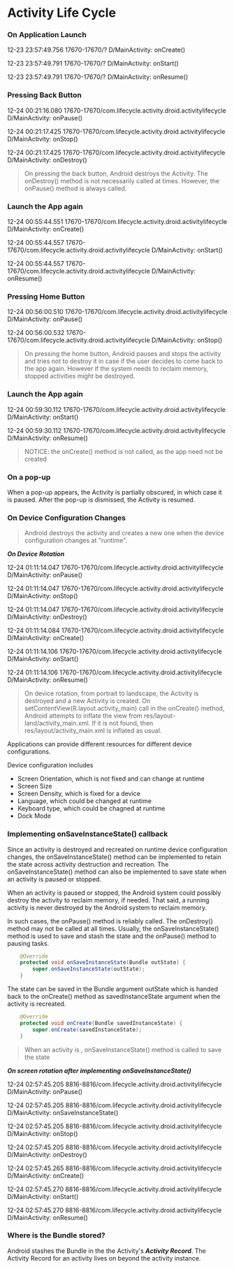 # Activity Life Cycle

### On Application Launch

12-23 23:57:49.756 17670-17670/? D/MainActivity: onCreate()

12-23 23:57:49.791 17670-17670/? D/MainActivity: onStart()

12-23 23:57:49.791 17670-17670/? D/MainActivity: onResume()


### Pressing Back Button

12-24 00:21:16.080 17670-17670/com.lifecycle.activity.droid.activitylifecycle D/MainActivity: onPause()

12-24 00:21:17.425 17670-17670/com.lifecycle.activity.droid.activitylifecycle D/MainActivity: onStop()

12-24 00:21:17.425 17670-17670/com.lifecycle.activity.droid.activitylifecycle D/MainActivity: onDestroy()

> On pressing the back button, Android destroys the Activity. The onDestroy() method is not necessarily called at times. However, the onPause() method is always called.


### Launch the App again

12-24 00:55:44.551 17670-17670/com.lifecycle.activity.droid.activitylifecycle D/MainActivity: onCreate()

12-24 00:55:44.557 17670-17670/com.lifecycle.activity.droid.activitylifecycle D/MainActivity: onStart()

12-24 00:55:44.557 17670-17670/com.lifecycle.activity.droid.activitylifecycle D/MainActivity: onResume()


### Pressing Home Button

12-24 00:56:00.510 17670-17670/com.lifecycle.activity.droid.activitylifecycle D/MainActivity: onPause()

12-24 00:56:00.532 17670-17670/com.lifecycle.activity.droid.activitylifecycle D/MainActivity: onStop()

> On pressing the home button, Android pauses and stops the activity and tries not to destroy it in case if the user decides to come back to the app again. However if the system needs to reclaim memory, stopped activities might be destroyed.


### Launch the App again

12-24 00:59:30.112 17670-17670/com.lifecycle.activity.droid.activitylifecycle D/MainActivity: onStart()

12-24 00:59:30.112 17670-17670/com.lifecycle.activity.droid.activitylifecycle D/MainActivity: onResume()

> NOTICE: the onCreate() method is not called, as the app need not be created


### On a pop-up

When a pop-up appears, the Activity is partially obscured, in which case it is paused. After the pop-up is dismissed, the Activity is resumed.


### On Device Configuration Changes

> Android destroys the activity and creates a new one when the device configuration changes at "runtime".

<b><i> On Device Rotation </i></b>

12-24 01:11:14.047 17670-17670/com.lifecycle.activity.droid.activitylifecycle D/MainActivity: onPause()

12-24 01:11:14.047 17670-17670/com.lifecycle.activity.droid.activitylifecycle D/MainActivity: onStop()

12-24 01:11:14.047 17670-17670/com.lifecycle.activity.droid.activitylifecycle D/MainActivity: onDestroy()


12-24 01:11:14.084 17670-17670/com.lifecycle.activity.droid.activitylifecycle D/MainActivity: onCreate()

12-24 01:11:14.106 17670-17670/com.lifecycle.activity.droid.activitylifecycle D/MainActivity: onStart()

12-24 01:11:14.106 17670-17670/com.lifecycle.activity.droid.activitylifecycle D/MainActivity: onResume()

> On device rotation, from portrait to landscape, the Activity is destroyed and a new Activity is created. On setContentView(R.layout.activity_main) call in the onCreate() method, Android attempts to inflate the view from res/layout-land/activity_main.xml. If it is not found, then res/layout/activity_main.xml is inflated as usual. 

Applications can provide different resources for different device configurations. 

Device configuration includes
* Screen Orientation, which is not fixed and can change at runtime
* Screen Size
* Screen Density, which is fixed for a device
* Language, which could be changed at runtime
* Keyboard type, which could be chagned at runtime
* Dock Mode


### Implementing onSaveInstanceState() callback

Since an activity is destroyed and recreated on runtime device configuration changes, the onSaveInstanceState() method can be implemented to retain the state across activity destruction and recreation. The onSaveInstanceState() method can also be implemented to save state when an activity is paused or stopped. 

When an activity is paused or stopped, the Android system could possibly destroy the activity to reclaim memory, if needed. That said, a running activity is never destroyed by the Android system to reclaim memory. 

In such cases, the onPause() method is reliably called. The onDestroy() method may not be called at all times. Usually, the onSaveInstanceState() method is used to save and stash the state and the onPause() method to pausing tasks.

```java
    @Override
    protected void onSaveInstanceState(Bundle outState) {
        super.onSaveInstanceState(outState);
    }
```

The state can be saved in the Bundle argument outState which is handed back to the onCreate() method as savedInstanceState argument when the activity is recreated.

```java
    @Override
    protected void onCreate(Bundle savedInstanceState) {
        super.onCreate(savedInstanceState);
    }
```
> When an activity is , onSaveInstanceState() method is called to save the state

<b><i> On screen rotation after implementing onSaveInstanceState() </i></b>

12-24 02:57:45.205 8816-8816/com.lifecycle.activity.droid.activitylifecycle D/MainActivity: onPause()

12-24 02:57:45.205 8816-8816/com.lifecycle.activity.droid.activitylifecycle D/MainActivity: onSaveInstanceState()

12-24 02:57:45.205 8816-8816/com.lifecycle.activity.droid.activitylifecycle D/MainActivity: onStop()

12-24 02:57:45.205 8816-8816/com.lifecycle.activity.droid.activitylifecycle D/MainActivity: onDestroy()

12-24 02:57:45.265 8816-8816/com.lifecycle.activity.droid.activitylifecycle D/MainActivity: onCreate()

12-24 02:57:45.270 8816-8816/com.lifecycle.activity.droid.activitylifecycle D/MainActivity: onStart()

12-24 02:57:45.270 8816-8816/com.lifecycle.activity.droid.activitylifecycle D/MainActivity: onResume()

### Where is the Bundle stored?

Android stashes the Bundle in the the Activity's <b><i>Activity Record</i></b>. The Activity Record for an activity lives on beyond the activity instance.  



